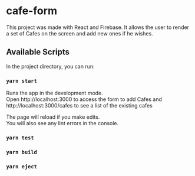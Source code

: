 # cafe-form

This project was made with React and Firebase. It allows the user to render a set of Cafes on the screen and add new ones if he wishes.

## Available Scripts

In the project directory, you can run:

### `yarn start`

Runs the app in the development mode.\
Open http://localhost:3000 to access the form to add Cafes and http://localhost:3000/cafes to see a list of the existing cafes

The page will reload if you make edits.\
You will also see any lint errors in the console.

### `yarn test`

### `yarn build`

### `yarn eject`
